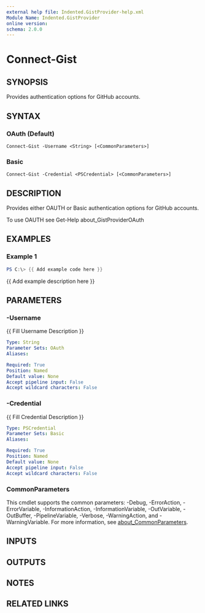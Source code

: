 ```yaml
---
external help file: Indented.GistProvider-help.xml
Module Name: Indented.GistProvider
online version:
schema: 2.0.0
---
```


# Connect-Gist

## SYNOPSIS
Provides authentication options for GitHub accounts.

## SYNTAX

### OAuth (Default)
```
Connect-Gist -Username <String> [<CommonParameters>]
```

### Basic
```
Connect-Gist -Credential <PSCredential> [<CommonParameters>]
```

## DESCRIPTION
Provides either OAUTH or Basic authentication options for GitHub accounts.

To use OAUTH see Get-Help about_GistProviderOAuth

## EXAMPLES

### Example 1
```powershell
PS C:\> {{ Add example code here }}
```

{{ Add example description here }}

## PARAMETERS

### -Username
{{ Fill Username Description }}

```yaml
Type: String
Parameter Sets: OAuth
Aliases:

Required: True
Position: Named
Default value: None
Accept pipeline input: False
Accept wildcard characters: False
```

### -Credential
{{ Fill Credential Description }}

```yaml
Type: PSCredential
Parameter Sets: Basic
Aliases:

Required: True
Position: Named
Default value: None
Accept pipeline input: False
Accept wildcard characters: False
```

### CommonParameters
This cmdlet supports the common parameters: -Debug, -ErrorAction, -ErrorVariable, -InformationAction, -InformationVariable, -OutVariable, -OutBuffer, -PipelineVariable, -Verbose, -WarningAction, and -WarningVariable. For more information, see [about_CommonParameters](http://go.microsoft.com/fwlink/?LinkID=113216).

## INPUTS

## OUTPUTS

## NOTES

## RELATED LINKS

